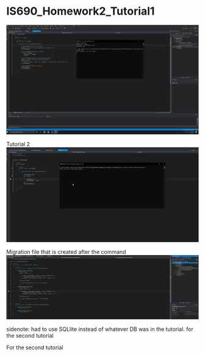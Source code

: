 # IS690_Homework2_Tutorial1
![Screenshot 1](/EFGetStarted/IS690_hw2_sc_1.jpg)

Tutorial 2
![Screenshot 2](/Tutorial2/IS690_hw2_sc_2.jpg)

Migration file that is created after the command
![Screenshot 3](/Tutorial2/migration.jpg)


sidenote: had to use SQLlite instead of whatever DB was in the tutorial. for the second tutorial

For the second tutorial 
